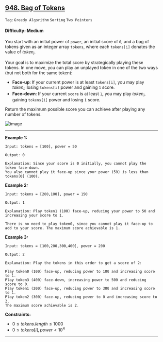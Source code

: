 ## [948. Bag of Tokens](https://leetcode.com/problems/bag-of-tokens)

```Tag```: ```Greedy Algorithm``` ```Sorting``` ```Two Pointers```

#### Difficulty: Medium

You start with an initial power of ```power```, an initial score of ```0```, and a bag of tokens given as an integer array ```tokens```, where each ```tokens[i]``` donates the value of $token_i$.

Your goal is to maximize the total score by strategically playing these tokens. In one move, you can play an unplayed token in one of the two ways (but not both for the same token):

- __Face-up__: If your current power is at least ```tokens[i]```, you may play $token_i$, losing ```tokens[i]``` power and gaining ```1``` score.
- __Face-down__: If your current ```score``` is at least ```1```, you may play $token_i$, gaining ```tokens[i]``` power and losing ```1``` score.

Return the maximum possible score you can achieve after playing any number of tokens.

![image](https://github.com/quananhle/Python/assets/35042430/75b693db-31ea-4c5b-a543-1e06341d5e0f)

---

__Example 1:__

```
Input: tokens = [100], power = 50

Output: 0

Explanation: Since your score is 0 initially, you cannot play the token face-down.
You also cannot play it face-up since your power (50) is less than tokens[0] (100).
```

__Example 2:__

```
Input: tokens = [200,100], power = 150

Output: 1

Explanation: Play token1 (100) face-up, reducing your power to 50 and increasing your score to 1.

There is no need to play token0, since you cannot play it face-up to add to your score. The maximum score achievable is 1.
```

__Example 3:__

```
Input: tokens = [100,200,300,400], power = 200

Output: 2

Explanation: Play the tokens in this order to get a score of 2:

Play token0 (100) face-up, reducing power to 100 and increasing score to 1.
Play token3 (400) face-down, increasing power to 500 and reducing score to 0.
Play token1 (200) face-up, reducing power to 300 and increasing score to 1.
Play token2 (300) face-up, reducing power to 0 and increasing score to 2.
The maximum score achievable is 2.
```
 
__Constraints:__

- $0 \le tokens.length \le 1000$
- $0 \le tokens[i], power \lt 10^4$

---
